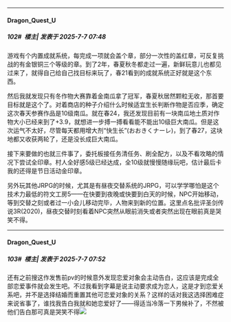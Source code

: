 ﻿
*****

####  Dragon_Quest_U  
##### 102#         楼主| 发表于 2025-7-7 07:48

游戏有个内置成就系统，每完成一项就会盖个章，部分一次性的盖红章，可反复挑战的有金银铜三个等级的章。到了2年，春夏秋冬都走过一遍，新鲜玩意儿也都见过来了，就得自己给自己找目标来玩了，春21看到的成就系统正好就是这个东西。

然后我就发现只有冬作物大赛靠着金南瓜拿了冠军，春夏秋居然颗粒无收，那首要目标就是这个了。对着商店的种子介绍什么时候适宜生长判断作物是否应季，确定这次春天参赛作品是10级南瓜。就在春24，我还发现目前有一块南瓜地土质对作物大小已经来到了+3.9，就想进一步搏一搏看看能不能出10级巨大南瓜。但是这次运气不太好，尽管每天都用增大剂“快生长”(おおきくナーレ)，到了春27，这块地都又收获两轮了，还是没长成巨大南瓜。

接下来要做的也就三件事了，委托板接任务清任务、刷全配方，以及不看攻略的情况下尝试全印章。村人全好感5级已经达成，全10级就慢慢随缘玩吧，估计最后卡我的还得是节日活动金印章。

另外玩其他JRPG的时候，尤其是有昼夜交替系统的JRPG，可以学学哪怕是这个技术力最低的符文工房5——在快要到夜晚或快要到白天的时候，NPC开始移动，等到交替之刻或者过一小会儿移动完毕，人物来到新的位置。这里点名批评圣剑传说3R(2020)，昼夜交替时刻看着NPC突然从眼前消失或者突然出现在眼前真是哭笑不得。


*****

####  Dragon_Quest_U  
##### 103#         楼主| 发表于 2025-7-7 07:52

还有之前搜这作发售前pv的时候意外发现恋爱对象会主动告白，这应该是完成全部恋爱事件就会发生吧。不过我看到字幕是说主动要求成为恋人，这是才到恋爱关系吧，并不是选择结婚而重置其他可恋爱对象的关系？这样的话对我这选择困难症来说省事了，谁找我告白我就和她恋爱好了——得适当冷落一下男候补了，不然被他们告白那可真是哭笑不得<img src="https://static.stage1st.com/image/smiley/face2017/067.png" referrerpolicy="no-referrer">

